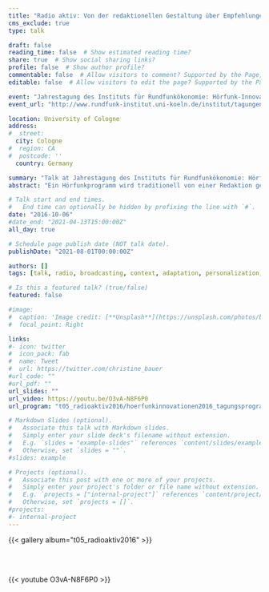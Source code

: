 ```yaml
---
title: "Radio aktiv: Von der redaktionellen Gestaltung über Empfehlungen zum dynamischen Programm"
cms_exclude: true
type: talk

draft: false
reading_time: false  # Show estimated reading time?
share: true  # Show social sharing links?
profile: false  # Show author profile?
commentable: false  # Allow visitors to comment? Supported by the Page, Post, and Docs content types.
editable: false  # Allow visitors to edit the page? Supported by the Page, Post, and Docs content types.

event: "Jahrestagung des Instituts für Rundfunkökonomie: Hörfunk-Innovationen: Auf dem Weg zum interaktiven Radio"
event_url: "http://www.rundfunk-institut.uni-koeln.de/institut/tagungen/2007.php"

location: University of Cologne
address:
#  street: 
  city: Cologne
#  region: CA
#  postcode: ''
  country: Germany

summary: "Talk at Jahrestagung des Instituts für Rundfunkökonomie: Hörfunk-Innovationen: Auf dem Weg zum interaktiven Radio."
abstract: "Ein Hörfunkprogramm wird traditionell von einer Redaktion gestaltet. Eine gute Indexierung von öffentlichen aber auch radioeigenen Informationsquellen erlaubt es, die Redaktion zu unterstützen und so können ähnliche, aktuelle oder historische Inhalte zu einzelnen Beiträgen von einem Informationssystem empfohlen werden. Aber auch Endnutzern kann der Zugang zu ähnlichen, aktuellen oder historischen Inhalte zur Verfügung gestellt werden. Empfehlungen können dabei vertiefende Informationen zu einem Beitrag sein oder das System empfiehlt eine bestimmte Aneinanderreihung von zusammenpassenden Audiobeiträgen. Eine innovative Entwicklung in diesem Bereich ist die automatische, dynamische und etwa auch personalisierte Zusammenstellung eines Hörfunkprogramms durch ein System; Radio wird dabei aktiv für einzelne Hörer gestaltet."

# Talk start and end times.
#   End time can optionally be hidden by prefixing the line with `#`.
date: "2016-10-06"
#date_end: "2021-04-13T15:00:00Z"
all_day: true

# Schedule page publish date (NOT talk date).
publishDate: "2021-08-01T00:00:00Z"

authors: []
tags: [talk, radio, broadcasting, context, adaptation, personalization, situationalization]

# Is this a featured talk? (true/false)
featured: false

#image:
#  caption: 'Image credit: [**Unsplash**](https://unsplash.com/photos/bzdhc5b3Bxs)'
#  focal_point: Right

links:
#- icon: twitter
#  icon_pack: fab
#  name: Tweet
#  url: https://twitter.com/christine_bauer
#url_code: ""
#url_pdf: ""
url_slides: ""
url_video: https://youtu.be/O3vA-N8F6P0
url_program: "t05_radioaktiv2016/hoerfunkinnovationen2016_tagungsprogramm.pdf"

# Markdown Slides (optional).
#   Associate this talk with Markdown slides.
#   Simply enter your slide deck's filename without extension.
#   E.g. `slides = "example-slides"` references `content/slides/example-slides.md`.
#   Otherwise, set `slides = ""`.
#slides: example

# Projects (optional).
#   Associate this post with one or more of your projects.
#   Simply enter your project's folder or file name without extension.
#   E.g. `projects = ["internal-project"]` references `content/project/deep-learning/index.md`.
#   Otherwise, set `projects = []`.
#projects:
#- internal-project
---
```


{{< gallery album="t05_radioaktiv2016" >}}   

<br>  
<br>  

{{< youtube O3vA-N8F6P0 >}}   
